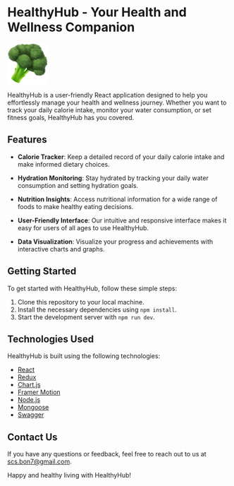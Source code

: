 # HealthyHub - Your Health and Wellness Companion

![HealthyHub Logo](./public/broccoli.svg)

HealthyHub is a user-friendly React application designed to help you effortlessly manage your health and wellness journey. Whether you want to track your daily calorie intake, monitor your water consumption, or set fitness goals, HealthyHub has you covered.

## Features

- **Calorie Tracker**: Keep a detailed record of your daily calorie intake and make informed dietary choices.

- **Hydration Monitoring**: Stay hydrated by tracking your daily water consumption and setting hydration goals.

- **Nutrition Insights**: Access nutritional information for a wide range of foods to make healthy eating decisions.

- **User-Friendly Interface**: Our intuitive and responsive interface makes it easy for users of all ages to use HealthyHub.

- **Data Visualization**: Visualize your progress and achievements with interactive charts and graphs.

## Getting Started

To get started with HealthyHub, follow these simple steps:

1. Clone this repository to your local machine.
2. Install the necessary dependencies using `npm install`.
3. Start the development server with `npm run dev`.

## Technologies Used

HealthyHub is built using the following technologies:

- [React](https://reactjs.org/)
- [Redux](https://redux.js.org/)
- [Chart.js](https://www.chartjs.org/)
- [Framer Motion](https://www.framer.com/motion/)
- [Node.js](https://nodejs.org/)
- [Mongoose](https://mongoosejs.com/)
- [Swagger](https://swagger.io/)


## Contact Us

If you have any questions or feedback, feel free to reach out to us at [scs.bon7@gmail.com](mailto:scs.bon7@gmail.com).

Happy and healthy living with HealthyHub!
